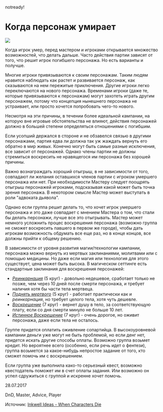 notready!

# Когда персонаж умирает

![](archive/img/articles/when_character_dies.jpg)

Когда игрок умер, перед мастером и игроками открывается множество возможностей, что делать дальше. Часто действия партии зависят от того, что решит игрок погибшего персонажа. Но есть варианты и получше.

Многие игроки привязываются к своим персонажам. Таким людям нравится наблюдать как растет и развивается персонаж, как сказываются на нем пережитые приключения. Другие игроки легко переключаются на нового персонажа. Временами игроки (даже те, которые привязываются к персонажам) могут захотеть играть другим персонажем, потому что концепция нынешнего персонажа не устраивает, или просто хочется попробовать чего-то нового.

Несмотря на эти причины, в течении более идеальной кампании, на которую вне игровые обстоятельства не влияют, действия персонажей должно в большей степени определяться отношениями с погибшим.

Если усопший держался в стороне и не обзавелся связью в другими персонажами, партия едва ли должна так уж жаждать вернуть его обратно в мир живых. Конечно могут быть самые разные исключения, все зависит от персонажей. Однако члены партии не должны стремиться воскресить не нравящегося им персонажа без хорошей причины.

Важно вознаграждать хороший отыгрыш, в не зависимости от того, совпадают ли желания оставшихся членов партии с игроком умершего персонажа или нет. При необходимости Мастеру следует поощрять отыгрыш персонажей игроками, подсказывая какой может быть точка зрения персонажа. В некотором смысле Мастер может выступать в роли "адвоката дьявола".

Однако если группа решит делать то, что хочет игрок умершего персонажа и это даже совпадает с мнением Мастера о том, что стали бы делать персонажи, лучше все это отыгрывать. Мастер может немного усложнить процес воскрешения персонажа  (возможно группа не сможет воскресить павшего в первом же городе), чтобы дать игрокам возможность обдумать все еще раз, но в конце концов, все должны прийти к общему решению.

В зависимости от уровня развития магии/технологии кампании, персонажа можно вернуть из мертвых заклинаниями, молитвами или с помощью медицины. Но даже если магия или технология для этого существует, цена может быть высока. В магическом сеттинге есть стандартные заклинания для воскрешения персонажей:

 - _[Реинкарнация](https://tentaculus.ru/spells/#q=реинкарнация)_ (5 круг) - довольно недешевое, сработает только не позже, чем через 10 дней после смерти персонажа, и требует наличия хотя бы части тела мертвеца.
 - _[Поднять мертвого](https://tentaculus.ru/spells/#q=raise_dead)_ (5 круг) - работает практически как и _реинкарнация_, но требует целого тела, хотя чуть дешевле.
 - _[Воскрешение](https://tentaculus.ru/spells/#q=resurrection&ls=7&le=7)_ (7 круг) - вернет душу в тело, за соответствующую плату, если со дня смерти минуло не больше 10 лет.
 - _[Истинное Воскрешение](https://tentaculus.ru/spells/#q=resurrection&ls=9&le=9)_ (7 круг) - очень дорогое, но оживит персонажа, даже если тела не осталось.
 
Группе придется оплатить оживление сопартийца. В высокоуровневой кампании деньги уже могут не быть проблемой, но если денг нет, придется искать другие способы оплаты. Возможно группа возьмет <span title='Ипотека на воскрешение...'>кредит</span>. Но вероятнее всего (особенно, если речь идет о фентези), группа возьмется за какое-нибудь непростое задание от того, кто сможет помочь им с воскрешением.

Если группа уже выполнила како-то серьезный квест, возможно квестодатель поможет им в счет оплаты задания. Или возможно он успел сдружиться с группой и искренне хочет помочь. 

<p class='date noRedString'>28.07.2017</p>
<p class='hashtags'>DnD, Master, Advice, Player</p>
<p class='noRedString'>Источник: <a href='http://inkwellideas.com/advice/when-characters-die/'>Inkwell Ideas - When Characters Die</a></p>